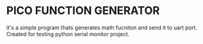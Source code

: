 # PICO FUNCTION GENERATOR

it's a simple program thats generates math fucniton and send it to uart port. Created for testing python serial monitor project.
